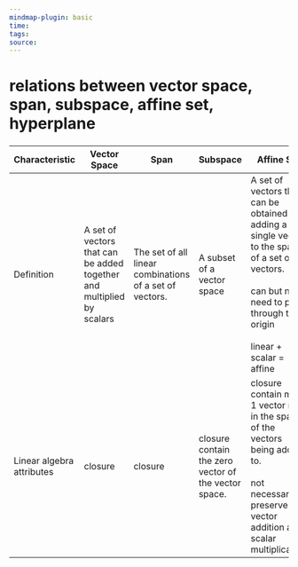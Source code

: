 ```yaml
---
mindmap-plugin: basic
time: 
tags: 
source:
---
```

# relations between vector space, span, subspace, affine set, hyperplane
### 

| **Characteristic** | **Vector Space** | **Span** | **Subspace** | **Affine Set** | **Hyperplane** |
| ---- | ---- | ---- | ---- | ---- | ---- |
| Definition | A set of vectors that can be added together and multiplied by scalars | The set of all linear combinations of a set of vectors. | A subset of a vector space | A set of vectors that can be obtained by adding a single vector to the span of a set of vectors.<br><br>can but no need to pass through the origin<br><br>linear + scalar = affine | A subspace of a vector space, dim hype = dim vec space - 1 |
| Linear algebra attributes | closure | closure | closure contain the zero vector of the vector space. | closure contain min 1 vector not in the span of the vectors being added to.<br><br>not necessarily preserve vector addition and scalar multiplication | closure contain min 1 vector not in span of vectors defining hyperplane |
 